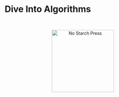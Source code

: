 # Dive Into Algorithms

<br>
<p align="center">
  <img width=200 src="https://nostarch.com/sites/default/files/styles/uc_product/public/Dive-Into-Algorithms_frontcover.png?itok=1tOPvNy8" alt="No Starch Press">
</p>

